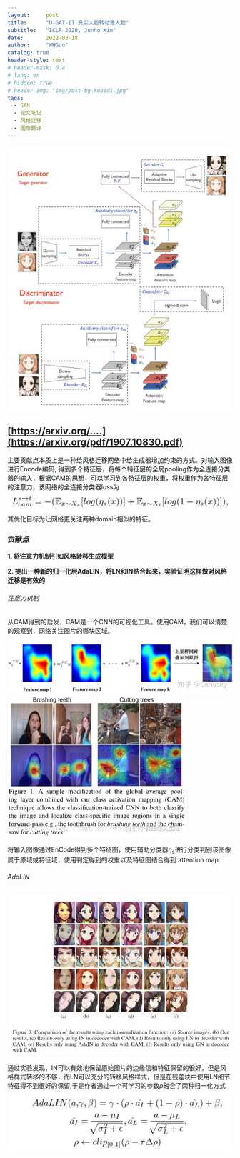 ```yaml
---
layout:     post
title:      "U-GAT-IT 真实人脸转动漫人脸"
subtitle:   "ICLR 2020, Junho Kim"
date:       2022-03-18
author:     "WHGuo"
catalog: true
header-style: text
# header-mask: 0.4
# lang: en
# hidden: true
# header-img: "img/post-bg-kuaidi.jpg"
tags:
  - GAN
  - 论文笔记
  - 风格迁移
  - 图像翻译
---
```



![网络结构](/img/U_GAT_IT/Snipaste_2022-03-20_22-34-34.jpg)

[https://arxiv.org/....](https://arxiv.org/pdf/1907.10830.pdf)
---

<font color='gay' font-weight='bolder'> 主要贡献点本质上是一种给风格迁移网络中给生成器增加约束的方式。对输入图像进行Encode编码, 得到多个特征层，将每个特征层的全局pooling作为全连接分类器的输入，根据CAM的思想，可以学习到各特征层的权重，将权重作为各特征层的注意力，该网络的全连接分类器loss为 </font>
![CAM](/img/U_GAT_IT/Snipaste_2022-03-26_20-09-40.jpg)
其优化目标为让网络更关注两种domain相似的特征。
### 贡献点
**1. 将注意力机制引如风格转移生成模型** 

**2. 提出一种新的归一化层AdaLIN，将LN和IN结合起来，实验证明这样做对风格迁移是有效的**

###### 注意力机制
从CAM得到的启发，CAM是一个CNN的可视化工具。使用CAM，我们可以清楚的观察到，网络关注图片的哪块区域。
![CAM](/img/U_GAT_IT/v2-a0a76e2d3fa0475c39a990ae26844bee_b.jpg)
![CAM](/img/U_GAT_IT/v2-a2b7d9ca5ab237a674ec8ebb808350ed_b.jpg)

将输入图像通过EnCode得到多个特征图，使用辅助分类器$\eta_s$进行分类判别该图像属于原域或特征域，使用判定得到的权重以及特征图结合得到 attention map
###### AdaLIN
![AdaLIN](/img/U_GAT_IT/Snipaste_2022-03-21_09-52-52.jpg)

通过实验发现，IN可以有效地保留原始图片的边缘信和特征保留的很好，但是风格样式转移的不够，而LN可以充分的转移风格样式，但是在残差块中使用LN细节特征得不到很好的保留,于是作者通过一个可学习的参数$\rho$融合了两种归一化方式
![AdaLIN](/img/U_GAT_IT/Snipaste_2022-03-21_09-55-09.jpg)
